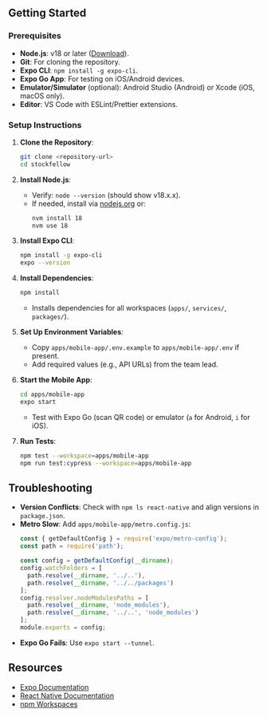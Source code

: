 ## Getting Started

### Prerequisites

- **Node.js**: v18 or later ([Download](https://nodejs.org/en/download/)).
- **Git**: For cloning the repository.
- **Expo CLI**: `npm install -g expo-cli`.
- **Expo Go App**: For testing on iOS/Android devices.
- **Emulator/Simulator** (optional): Android Studio (Android) or Xcode (iOS, macOS only).
- **Editor**: VS Code with ESLint/Prettier extensions.

### Setup Instructions

1. **Clone the Repository**:
   ```bash
   git clone <repository-url>
   cd stockfellow
   ```

2. **Install Node.js**:
   - Verify: `node --version` (should show v18.x.x).
   - If needed, install via [nodejs.org](https://nodejs.org/en/download/) or:
     ```bash
     nvm install 18
     nvm use 18
     ```

3. **Install Expo CLI**:
   ```bash
   npm install -g expo-cli
   expo --version
   ```

4. **Install Dependencies**:
   ```bash
   npm install
   ```
   - Installs dependencies for all workspaces (`apps/`, `services/`, `packages/`).

5. **Set Up Environment Variables**:
   - Copy `apps/mobile-app/.env.example` to `apps/mobile-app/.env` if present.
   - Add required values (e.g., API URLs) from the team lead.

6. **Start the Mobile App**:
   ```bash
   cd apps/mobile-app
   expo start
   ```
   - Test with Expo Go (scan QR code) or emulator (`a` for Android, `i` for iOS).

7. **Run Tests**:
   ```bash
   npm test --workspace=apps/mobile-app
   npm run test:cypress --workspace=apps/mobile-app
   ```
## Troubleshooting

- **Version Conflicts**: Check with `npm ls react-native` and align versions in `package.json`.
- **Metro Slow**: Add `apps/mobile-app/metro.config.js`:
  ```javascript
  const { getDefaultConfig } = require('expo/metro-config');
  const path = require('path');

  const config = getDefaultConfig(__dirname);
  config.watchFolders = [
    path.resolve(__dirname, '../..'),
    path.resolve(__dirname, '../../packages')
  ];
  config.resolver.nodeModulesPaths = [
    path.resolve(__dirname, 'node_modules'),
    path.resolve(__dirname, '../..', 'node_modules')
  ];
  module.exports = config;
  ```
- **Expo Go Fails**: Use `expo start --tunnel`.

## Resources

- [Expo Documentation](https://docs.expo.dev/)
- [React Native Documentation](https://reactnative.dev/)
- [npm Workspaces](https://docs.npmjs.com/cli/v7/using-npm/workspaces/)